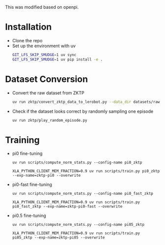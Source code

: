 This was modified based on openpi.

# Installation
- Clone the repo
- Set up the environment with uv
    ```bash
    GIT_LFS_SKIP_SMUDGE=1 uv sync
    GIT_LFS_SKIP_SMUDGE=1 uv pip install -e .
    ```

# Dataset Conversion
- Convert the raw dataset from ZKTP
    ```bash
    uv run zktp/convert_zktp_data_to_lerobot.py --data_dir datasets/raw_dataset
    ```
    
- Check if the dataset looks correct by randomly sampling one episode
    ```bash
    uv run zktp/play_random_episode.py
    ```
 
 # Training
 - pi0 fine-tuning
    ```
    uv run scripts/compute_norm_stats.py --config-name pi0_zktp

    XLA_PYTHON_CLIENT_MEM_FRACTION=0.9 uv run scripts/train.py pi0_zktp --exp-name=zktp-pi0 --overwrite
    ```

- pi0-fast fine-tuning
    ```
    uv run scripts/compute_norm_stats.py --config-name pi0_fast_zktp

    XLA_PYTHON_CLIENT_MEM_FRACTION=0.9 uv run scripts/train.py pi0_fast_zktp --exp-name=zktp-pi0-fast --overwrite

    ```

- pi0.5 fine-tuning
    ```
    uv run scripts/compute_norm_stats.py --config-name pi05_zktp

    XLA_PYTHON_CLIENT_MEM_FRACTION=0.9 uv run scripts/train.py pi05_zktp --exp-name=zktp-pi05 --overwrite
    ```

